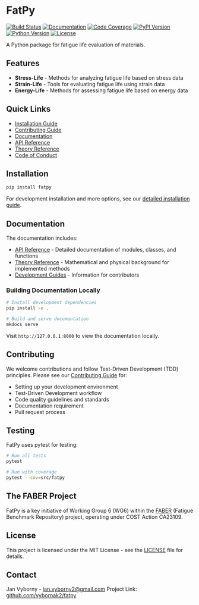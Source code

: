 # FatPy

[![Build Status](https://img.shields.io/github/actions/workflow/status/vybornak2/FatPy/python-ci.yml?label=Build)](https://github.com/vybornak2/FatPy/actions/workflows/python-ci.yml)
[![Documentation](https://img.shields.io/github/actions/workflow/status/vybornak2/FatPy/deploy_docs.yml?label=Documentation)](https://vybornak2.github.io/FatPy/)
[![Code Coverage](https://codecov.io/gh/vybornak2/FatPy/branch/main/graph/badge.svg)](https://codecov.io/gh/vybornak2/FatPy)
[![PyPI Version](https://img.shields.io/pypi/v/fatpy.svg?label=PyPI)](https://pypi.org/project/FatPy/)
[![Python Version](https://img.shields.io/pypi/pyversions/fatpy.svg?label=Python)](https://pypi.org/project/FatPy/)
[![License](https://img.shields.io/badge/License-MIT-yellow.svg)](https://opensource.org/licenses/MIT)

A Python package for fatigue life evaluation of materials.

## Features

- **Stress-Life** - Methods for analyzing fatigue life based on stress data
- **Strain-Life** - Tools for evaluating fatigue life using strain data
- **Energy-Life** - Methods for assessing fatigue life based on energy data

## Quick Links

- [Installation Guide](https://vybornak2.github.io/FatPy/development/install/)
- [Contributing Guide](CONTRIBUTING.md)
- [Documentation](https://vybornak2.github.io/FatPy/)
- [API Reference](https://vybornak2.github.io/FatPy/api/)
- [Theory Reference](https://vybornak2.github.io/FatPy/theory/)
- [Code of Conduct](CODE_OF_CONDUCT.md)

## Installation

```bash
pip install fatpy
```

For development installation and more options, see our [detailed installation guide](https://vybornak2.github.io/FatPy/development/install/).

## Documentation

The documentation includes:

- [API Reference](https://vybornak2.github.io/FatPy/api/) - Detailed documentation of modules, classes, and functions
- [Theory Reference](https://vybornak2.github.io/FatPy/theory/) - Mathematical and physical background for implemented methods
- [Development Guides](https://vybornak2.github.io/FatPy/development/) - Information for contributors

### Building Documentation Locally

```bash
# Install development dependencies
pip install -e .

# Build and serve documentation
mkdocs serve
```

Visit `http://127.0.0.1:8000` to view the documentation locally.

## Contributing

We welcome contributions and follow Test-Driven Development (TDD) principles. Please see our [Contributing Guide](CONTRIBUTING.md) for:

- Setting up your development environment
- Test-Driven Development workflow
- Code quality guidelines and standards
- Documentation requirement
- Pull request process

## Testing

FatPy uses pytest for testing:

```bash
# Run all tests
pytest

# Run with coverage
pytest --cov=src/fatpy
```

## The FABER Project

FatPy is a key initiative of Working Group 6 (WG6) within the [FABER](https://faber-cost.eu/) (Fatigue Benchmark Repository) project, operating under COST Action CA23109.

## License

This project is licensed under the MIT License - see the [LICENSE](LICENSE.md) file for details.

## Contact

Jan Vyborny - jan.vyborny2@gmail.com
Project Link: [github.com/vybornak2/fatpy](https://github.com/vybornak2/FatPy)
